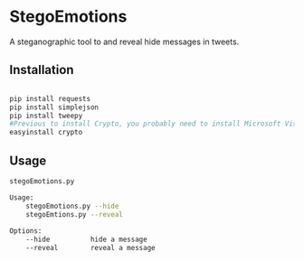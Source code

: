 StegoEmotions
=============


A steganographic tool to and reveal hide messages in tweets.


Installation
------------
````bash

pip install requests
pip install simplejson
pip install tweepy
#Previous to install Crypto, you probably need to install Microsoft Visual C++ Compiler for Python 2.7  http://aka.ms/vcpython27
easyinstall crypto 
````

Usage
-----
```bash
stegoEmotions.py 

Usage:
    stegoEmotions.py --hide
    stegoEmtions.py --reveal
    
Options: 
    --hide          hide a message
    --reveal        reveal a message

```

